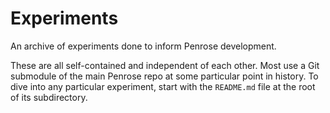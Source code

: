 # Experiments

An archive of experiments done to inform Penrose development.

These are all self-contained and independent of each other. Most use a Git
submodule of the main Penrose repo at some particular point in history. To dive
into any particular experiment, start with the `README.md` file at the root of
its subdirectory.
